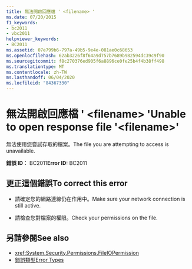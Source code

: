```yaml
---
title: 無法開啟回應檔 ' <filename> '
ms.date: 07/20/2015
f1_keywords:
- bc2011
- vbc2011
helpviewer_keywords:
- BC2011
ms.assetid: 07e799b6-797a-49b5-9e4e-081ae0c68653
ms.openlocfilehash: 62ab3226f8f64a9d757b7689b982594dc39c9f90
ms.sourcegitcommit: f8c270376ed905f6a8896ce0fe25b4f4b38ff498
ms.translationtype: MT
ms.contentlocale: zh-TW
ms.lasthandoff: 06/04/2020
ms.locfileid: "84367330"
---
```

# <a name="unable-to-open-response-file-filename"></a><span data-ttu-id="eabfc-102">無法開啟回應檔 ' \<filename> '</span><span class="sxs-lookup"><span data-stu-id="eabfc-102">Unable to open response file '\<filename>'</span></span>
<span data-ttu-id="eabfc-103">無法使用您嘗試存取的檔案。</span><span class="sxs-lookup"><span data-stu-id="eabfc-103">The file you are attempting to access is unavailable.</span></span>  
  
 <span data-ttu-id="eabfc-104">**錯誤 ID︰** BC2011</span><span class="sxs-lookup"><span data-stu-id="eabfc-104">**Error ID:** BC2011</span></span>  
  
## <a name="to-correct-this-error"></a><span data-ttu-id="eabfc-105">更正這個錯誤</span><span class="sxs-lookup"><span data-stu-id="eabfc-105">To correct this error</span></span>  
  
- <span data-ttu-id="eabfc-106">請確定您的網路連線仍在作用中。</span><span class="sxs-lookup"><span data-stu-id="eabfc-106">Make sure your network connection is still active.</span></span>  
  
- <span data-ttu-id="eabfc-107">請檢查您對檔案的權限。</span><span class="sxs-lookup"><span data-stu-id="eabfc-107">Check your permissions on the file.</span></span>  
  
## <a name="see-also"></a><span data-ttu-id="eabfc-108">另請參閱</span><span class="sxs-lookup"><span data-stu-id="eabfc-108">See also</span></span>

- <xref:System.Security.Permissions.FileIOPermission>
- [<span data-ttu-id="eabfc-109">錯誤類型</span><span class="sxs-lookup"><span data-stu-id="eabfc-109">Error Types</span></span>](../programming-guide/language-features/error-types.md)
